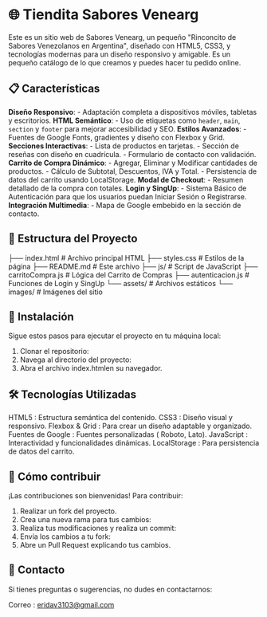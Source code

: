 # 🌐 Tiendita Sabores Venearg

Este es un sitio web de Sabores Venearg, un pequeño "Rinconcito de Sabores Venezolanos en Argentina", diseñado con HTML5, CSS3, y tecnologías modernas para un diseño responsivo y amigable. Es un pequeño catálogo de lo que creamos y puedes hacer tu pedido online.

## 📋 Características

  **Diseño Responsivo**: 
    - Adaptación completa a dispositivos móviles, tabletas y escritorios.
  **HTML Semántico**: 
    - Uso de etiquetas como `header`, `main`, `section` y `footer` para mejorar accesibilidad y SEO.
  **Estilos Avanzados**: 
    - Fuentes de Google Fonts, gradientes y diseño con Flexbox y Grid.
  **Secciones Interactivas**:
    - Lista de productos en tarjetas.
    - Sección de reseñas con diseño en cuadrícula.
    - Formulario de contacto con validación.
  **Carrito de Compra Dinámico**:
    - Agregar, Eliminar y Modificar cantidades de productos.
    - Cálculo de Subtotal, Descuentos, IVA y Total.
    - Persistencia de datos del carrito usando LocalStorage.
  **Modal de Checkout**:
    - Resumen detallado de la compra con totales.
  **Login y SingUp**:
    - Sistema Básico de Autenticación para que los usuarios puedan Iniciar Sesión o Registrarse.
  **Integración Multimedia**: 
    - Mapa de Google embebido en la sección de contacto.

## 📁 Estructura del Proyecto

├── index.html          # Archivo principal HTML
├── styles.css          # Estilos de la página
├── README.md           # Este archivo
├── js/                 # Script de JavaScript
├── carritoCompra.js    # Lógica del Carrito de Compras
├── autenticacion.js    # Funciones de Login y SingUp
└── assets/             # Archivos estáticos
    └── images/         # Imágenes del sitio


## 🚀 Instalación
Sigue estos pasos para ejecutar el proyecto en tu máquina local:

1) Clonar el repositorio:
2) Navega al directorio del proyecto:
3) Abra el archivo index.htmlen su navegador.

## 🛠️ Tecnologías Utilizadas
HTML5 : Estructura semántica del contenido.
CSS3 : Diseño visual y responsivo.
Flexbox & Grid : Para crear un diseño adaptable y organizado.
Fuentes de Google : Fuentes personalizadas ( Roboto, Lato).
JavaScript : Interactividad y funcionalidades dinámicas.
LocalStorage : Para persistencia de datos del carrito.


## 🌟 Cómo contribuir
¡Las contribuciones son bienvenidas! 
Para contribuir:
1) Realizar un fork del proyecto.
2) Crea una nueva rama para tus cambios:
3) Realiza tus modificaciones y realiza un commit:
4) Envía los cambios a tu fork:
5) Abre un Pull Request explicando tus cambios.

## 📧 Contacto
Si tienes preguntas o sugerencias, no dudes en contactarnos:

Correo : eridav3103@gmail.com
